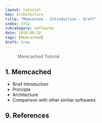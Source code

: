 ```yaml
---
layout: tutorial
key: architecture
title: "Memcached - Introduction - Draft"
index: 3751
subcategory: softwares
date: 2018-08-10
tags: [Memcached]
draft: true
---
```


> Memcached Tutorial

## 1. Memcached
* Brief Introduction
* Principle
* Architecture
* Comparison with other similar softwares.


## 9. References

